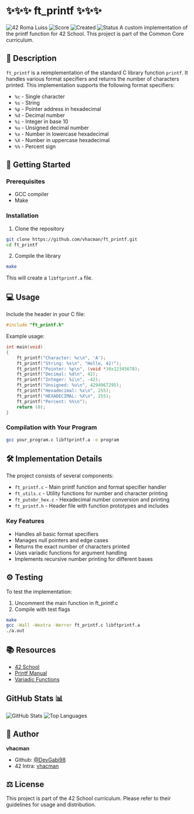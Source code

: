 # ✨✨✨ ft_printf ✨✨✨
![42 Roma Luiss](https://img.shields.io/badge/42-Roma_Luiss-green)
![Score](https://img.shields.io/badge/Score-100-greem)
![Created](https://img.shields.io/badge/Created-February_2025-blue)
![Status](https://img.shields.io/badge/Status-Success-violet)
A custom implementation of the printf function for 42 School. This project is part of the Common Core curriculum.

## 📝 Description

`ft_printf` is a reimplementation of the standard C library function `printf`. It handles various format specifiers and returns the number of characters printed. This implementation supports the following format specifiers:

- `%c` - Single character
- `%s` - String
- `%p` - Pointer address in hexadecimal
- `%d` - Decimal number
- `%i` - Integer in base 10
- `%u` - Unsigned decimal number
- `%x` - Number in lowercase hexadecimal
- `%X` - Number in uppercase hexadecimal
- `%%` - Percent sign

## 🚀 Getting Started

### Prerequisites
- GCC compiler
- Make

### Installation
1. Clone the repository
```bash
git clone https://github.com/vhacman/ft_printf.git
cd ft_printf
```

2. Compile the library
```bash
make
```

This will create a `libftprintf.a` file.

## 💻 Usage

Include the header in your C file:
```c
#include "ft_printf.h"
```

Example usage:
```c
int main(void)
{
    ft_printf("Character: %c\n", 'A');
    ft_printf("String: %s\n", "Hello, 42!");
    ft_printf("Pointer: %p\n", (void *)0x12345678);
    ft_printf("Decimal: %d\n", 42);
    ft_printf("Integer: %i\n", -42);
    ft_printf("Unsigned: %u\n", 4294967295);
    ft_printf("Hexadecimal: %x\n", 255);
    ft_printf("HEXADECIMAL: %X\n", 255);
    ft_printf("Percent: %%\n");
    return (0);
}
```

### Compilation with Your Program
```bash
gcc your_program.c libftprintf.a -o program
```

## 🛠️ Implementation Details

The project consists of several components:

- `ft_printf.c` - Main printf function and format specifier handler
- `ft_utils.c` - Utility functions for number and character printing
- `ft_putnbr_hex.c` - Hexadecimal number conversion and printing
- `ft_printf.h` - Header file with function prototypes and includes

### Key Features
- Handles all basic format specifiers
- Manages null pointers and edge cases
- Returns the exact number of characters printed
- Uses variadic functions for argument handling
- Implements recursive number printing for different bases

## ⚙️ Testing

To test the implementation:
1. Uncomment the main function in ft_printf.c
2. Compile with test flags
```bash
make
gcc -Wall -Wextra -Werror ft_printf.c libftprintf.a
./a.out
```

## 📚 Resources
- [42 School](https://42.fr/)
- [Printf Manual](https://man7.org/linux/man-pages/man3/printf.3.html)
- [Variadic Functions](https://en.cppreference.com/w/c/variadic)

## GitHub Stats 📊
![GitHub Stats](https://github-readme-stats.vercel.app/api?username=DevGabi98&show_icons=true&theme=radical)
![Top Languages](https://github-readme-stats.vercel.app/api/top-langs/?username=DevGabi98&layout=compact&theme=radical)

## 👤 Author
**vhacman**
- Github: [@DevGabi98](https://github.com/DevGabi98)
- 42 Intra: [vhacman](https://profile.intra.42.fr/)


## ⚖️ License
This project is part of the 42 School curriculum. Please refer to their guidelines for usage and distribution.

